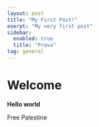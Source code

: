 ```yaml
---
layout: post
title: "My First Post!"
exerpt: "My very first post"
sidebar:
  enabled: true
  title: "Prova"
tag: general
---
```


# Welcome

**Hello world**

Free Palestine
